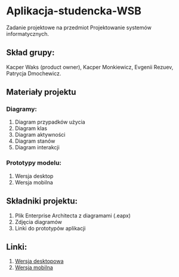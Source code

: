 # Aplikacja-studencka-WSB
Zadanie projektowe na przedmiot Projektowanie systemów informatycznych.

## Skład grupy:
Kacper Waks (product owner),
Kacper Monkiewicz,
Evgenii Rezuev,
Patrycja Dmochewicz.

## Materiały projektu
### Diagramy:
1) Diagram przypadków użycia
2) Diagram klas
3) Diagram aktywności
4) Diagram stanów
5) Diagram interakcji

### Prototypy modelu:
1) Wersja desktop
2) Wersja mobilna

## Składniki projektu:
1) Plik Enterprise Architecta z diagramami (.eapx)
2) Zdjęcia diagramów
3) Linki do prototypów aplikacji

## Linki:
1) [Wersja desktopowa](https://xd.adobe.com/view/69b63c44-ebf0-462a-93d4-7b0287124764-3ce5/?fbclid=IwAR0lgY4xTiVRafUSlgfWHNmZO7vdPF5tsIyqv7vbC9dQHhQTXiyzimf7Tt0)
2) [Wersja mobilna](https://www.figma.com/proto/WcwO3bHVJkNebZU8Dj9MZt/Aplikacja-Studencka-WSB?node-id=4%3A2&scaling=scale-down&page-id=0%3A1)
